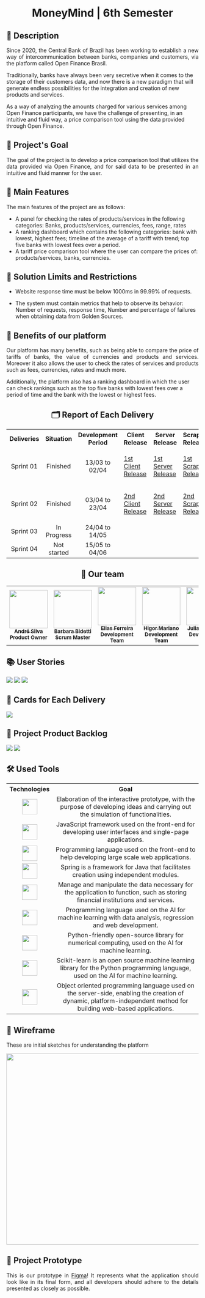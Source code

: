 <h1 align="center">MoneyMind | 6th Semester</h1>

<h2>📖 Description</h2>
      
<p align="justify"> Since 2020, the Central Bank of Brazil has been working to establish a new way of
intercommunication between banks, companies and customers, via the platform called Open Finance Brasil.

Traditionally, banks have always been very secretive when it comes to the
storage of their customers data, and now there is a new paradigm that will generate endless possibilities for the integration and creation of new products and services.

As a way of analyzing the amounts charged for various services among Open Finance participants, we have the challenge of presenting, in an intuitive and fluid way, a price comparison tool using the data provided through Open Finance.</p>

<h2>🎯 Project's Goal</h2>

<p align="justify">The goal of the project is to develop a price comparison tool that utilizes the data provided via Open Finance, and for said data to be presented in an intuitive and fluid manner for the user.</p>

<h2>🎁 Main Features</h2>      
              
<p align="justify">The main features of the project are as follows:
       
* A panel for checking the rates of products/services in the following categories: Banks, products/services, currencies, fees, range, rates
* A ranking dashboard which contains the following categories: bank with lowest, highest fees; timeline of the average of a tariff with trend; top five banks with lowest fees over a period.
* A tariff price comparison tool where the user can compare the prices of: products/services, banks, currencies.</p>
       
<h2>🚫 Solution Limits and Restrictions</h2>

<p align="justify">

- Website response time must be below 1000ms in 99.99% of requests.

- The system must contain metrics that help to observe its behavior: Number of requests, response time, Number and percentage of failures when obtaining data from Golden Sources. </p>
<h2>🚀 Benefits of our platform</h2>

<p align="justify"> Our platform has many benefits, such as being able to compare the price of tariffs of banks, the value of currencies and products and services. Moreover it also allows the user to check the rates of services and products such as fees, currencies, rates and much more.

Additionally, the platform also has a ranking dashboard in which the user can check rankings such as the top five banks with lowest fees over a period of time and the bank with the lowest or highest fees. </p>

<h2 align="center">🗂 Report of Each Delivery</h2>

<table align="center">
    <tr>
        <th align="center">Deliveries</th>
        <th align="center">Situation</th>
        <th align="center">Development Period</th>
        <th align="center">Client Release</th>
        <th align="center">Server Release</th>
        <th align="center">Scraper Release</th>
        <th align="center">Sprint</th>
    </tr>
        <td align="center">Sprint 01</td> 
        <td align="center">Finished</td>
        <td align="center">13/03 to 02/04</td>
        <td align="center"><p align="justify"><a href="https://github.com/ThomasPalma1/FatecAPI-Client/releases/tag/v0.1">1st Client Release</a></p></td>
        <td align="center"><p align="justify"><a href="https://github.com/ThomasPalma1/FatecAPI-Server/releases/tag/v0.1">1st Server Release</a></p></td>
        <td align="center"><p align="justify"><a href="https://github.com/ThomasPalma1/FatecAPI-Scraper/releases/tag/v0.1">1st Scraper Release</a></p></td>
        <td align="center"><p align="justify"><a href="https://github.com/Barbara-BB/FatecAPI-06/blob/main/docs/readme_sprint/sprint1.md">Sprint1</a></p></td>
     <tr>
        <td align="center">Sprint 02</td>
        <td align="center">Finished</td>
        <td align="center">03/04 to 23/04</td>
        <td align="center"><p align="justify"><a href="https://github.com/ThomasPalma1/FatecAPI-Client/releases/tag/v0.2">2nd Client Release</a></p></td>
        <td align="center"><p align="justify"><a href="https://github.com/ThomasPalma1/FatecAPI-Server/releases/tag/v0.2">2nd Server Release</a></p></td>
        <td align="center"><p align="justify"><a href="https://github.com/ThomasPalma1/FatecAPI-Scraper/releases/tag/v0.2">2nd Scraper Release</a></p></td>
        <td align="center"><p align="justify"><a href="https://github.com/Barbara-BB/FatecAPI-06/blob/main/docs/readme_sprint/sprint2.md">Sprint2</a></p></td>
    </tr>
         <tr>
        <td align="center">Sprint 03</td>
        <td align="center">In Progress</td>
        <td align="center">24/04 to 14/05</td>
        <td align="center"></td>
        <td align="center"></td>
        <td align="center"></td>
        <td align="center"></td>
    </tr>
          <tr>
        <td align="center">Sprint 04</td>
        <td align="center">Not started</td>
        <td align="center">15/05 to 04/06</td>
        <td align="center"></td>
        <td align="center"></td>
        <td align="center"></td>
        <td align="center"></td>
    </tr>
 
        
    
</table>
       
<h2 align="center">👥 Our team</h2>
              
<table align="center">
    <tr>
        <td align="center">
            <a href="https://www.linkedin.com/in/andr%C3%A9-da-silva-e-silva-63a4621ba/">
                <img src="https://avatars.githubusercontent.com/u/71703515?v=4" width="100px;" alt="" /><br />
                <sub><b>André Silva</b></sub>
            </a>
            <br />
            <sub><b>Product Owner</b></sub>
        </td>
        <td align="center">
            <a href="https://br.linkedin.com/in/barbara-bidetti-bb910a1b3">
                <img src="https://avatars.githubusercontent.com/u/60778277?v=4" width="100px;" alt="" /><br />
                <sub><b>Barbara Bidetti</b></sub>
            </a>
            <br />
            <sub><b>Scrum Master</b></sub>
        </td>
        <td align="center">
            <a href="https://www.linkedin.com/in/elias-ferreira-525ba41b6">
                <img src="https://avatars.githubusercontent.com/u/71013006?v=4" width="100px;" alt="" /><br />
                <sub><b>Elias Ferreira</b></sub>
            </a>
            <br />
            <sub><b>Development Team</b></sub>
        </td>
        <td align="center">
            <a href="https://www.linkedin.com/in/higor-mariano-5587b81b8/">
                <img src="https://avatars.githubusercontent.com/u/72944799?v=4" width="100px;" alt="" /><br />
                <sub><b>Higor Mariano</b></sub>
            </a>
            <br />
            <sub><b>Development Team</b></sub>
         </td>
         <td align="center">
            <a href="https://www.linkedin.com/in/juliane-freitas-9b6287163">
                <img src="https://avatars.githubusercontent.com/u/70216694?v=4" width="100px;" alt="" /><br />
                <sub><b>Juliane Freitas</b></sub>
            </a>
            <br />
            <sub><b>Development Team</b></sub>
        </td>
        <td align="center">
           <a href="https://www.linkedin.com/in/pedro-ferreira-6a8417190/">
                <img src="https://avatars.githubusercontent.com/u/70727334?v=4" width="100px;" alt="" /><br />
                <sub><b>Pedro Ferreira</b></sub>
           </a>
          <br />
            <sub><b>Development Team</b></sub>
        </td>
        <td align="center">
            <a href="https://www.linkedin.com/in/thomas-palma-0764b81b3/">
                <img src="https://avatars.githubusercontent.com/u/66331874?v=4" width="100px;" alt="" /><br />
                <sub><b>Thomas Palma</b></sub>
            </a>
            <br />
            <sub><b>Development Team</b></sub>
        </td>
    </tr>
</table>

<h2>📚 User Stories</h2>

<img src="https://github.com/Barbara-BB/FatecAPI-06/blob/main/docs/User%20Stories_pg1.png">
<img src="https://github.com/Barbara-BB/FatecAPI-06/blob/main/docs/User%20Stories_pg2.png">
<img src="https://github.com/Barbara-BB/FatecAPI-06/blob/main/docs/User%20Stories_pg3.png">

<h2>📅 Cards for Each Delivery</h2>

<img src="https://github.com/Barbara-BB/FatecAPI-06/blob/main/docs/cards.PNG">

<h2>📌 Project Product Backlog</h2>

<img src="https://github.com/Barbara-BB/FatecAPI-06/blob/main/docs/product_backlog_pg1.png">
<img src="https://github.com/Barbara-BB/FatecAPI-06/blob/main/docs/product_backlog_pg2.png">

<h2>🛠 Used Tools</h2>

<table>
    <tr>
        <th align="center">Technologies</th>
        <th align="center">Goal</th>
    </tr>
    <tr>
        <td align="center"><img src="https://cdn.jsdelivr.net/gh/devicons/devicon/icons/figma/figma-original.svg" width="40" height="40"></td>
        <td align="center">Elaboration of the interactive prototype, with the purpose of developing ideas and carrying out the simulation of functionalities.</td>
    </tr>
    <tr>
        <td align="center"><img src="https://icongr.am/devicon/vuejs-original.svg?size=128&color=currentColor" width="40" height="40"</td>
        <td align="center">JavaScript framework used on the front-end for developing user interfaces and single-page applications.</td>
    </tr>
    <tr>
        <td align="center"><img src="https://icongr.am/devicon/typescript-plain.svg?size=128&color=currentColor" width="40" height="40"/></td>
        <td align="center">Programming language used on the front-end to help developing large scale web applications.</td>
    </tr>
    <tr>
        <td align="center"><img src="https://cdn.jsdelivr.net/gh/devicons/devicon/icons/spring/spring-original.svg" width="40" height="40"/></td>
        <td align="center">Spring is a framework for Java that facilitates creation using independent modules.</td>
    </tr>
    <tr>
        <td align="center"><img src="https://cdn.jsdelivr.net/gh/devicons/devicon/icons/postgresql/postgresql-original.svg" width="40" height="40"/></td>
        <td align="center">Manage and manipulate the data necessary for the application to function, such as storing financial institutions and services.</td>
    </tr>
    <tr>
        <td align="center"><img src="https://cdn.jsdelivr.net/gh/devicons/devicon/icons/python/python-original.svg" width="40" height="40"/></td>
        <td align="center">Programming language used on the AI for machine learning with data analysis, regression and web development.</td>
    </tr>
    <tr>
        <td align="center"><img src="https://cdn.jsdelivr.net/gh/devicons/devicon/icons/tensorflow/tensorflow-original.svg" width="40" height="40"/></td>
        <td align="center">Python-friendly open-source library for numerical computing, used on the AI for machine learning.</td>
    </tr>
    <tr>
        <td align="center"><img src="https://upload.wikimedia.org/wikipedia/commons/0/05/Scikit_learn_logo_small.svg" width="40" height="40"/></td>
        <td align="center">Scikit-learn is an open source machine learning library for the Python programming language, used on the AI for machine learning.</td>
    </tr>
    <tr>
        <td align="center"><img src="https://icongr.am/devicon/java-original.svg?size=128&color=currentColor" width="40" height="40"/></td>
        <td align="center">Object oriented programming language used on the server-side, enabling the creation of dynamic, platform-independent method for building web-based applications.</td>
    </tr>
</table>

<h2>🎨 Wireframe</h2>
<p>These are initial sketches for understanding the platform</p>

<img src="https://github.com/Barbara-BB/FatecAPI-06/blob/main/docs/wireframe.gif" width="800" height="500"/>

<h2>🚧 Project Prototype</h2>

<p align="justify"> This is our prototype in <a href="https://www.figma.com/proto/jMCu3TlAj0V2WdrlGG78fS/Money-Mind?node-id=293-845&scaling=contain&page-id=0%3A1&starting-point-node-id=293%3A845">Figma</a>! It represents what the application should look like in its final form, and all developers should adhere to the details presented as closely as possible.</p>

<div align="center">
    <h3 align="center">
        <img src="https://github.com/Barbara-BB/FatecAPI-06/blob/main/docs/login.gif" alt="" /><br />
        <img src="https://github.com/Barbara-BB/FatecAPI-06/blob/main/docs/dashboard.gif" alt="" /><br />
        <img src="https://github.com/Barbara-BB/FatecAPI-06/blob/main/docs/painel.gif" alt="" /><br />
        <img src="https://github.com/Barbara-BB/FatecAPI-06/blob/main/docs/comparador.gif" alt="" /><br />
    </h3>
</div>
